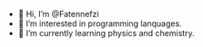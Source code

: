 - 👋 Hi, I’m @Fatennefzi
- 👀 I’m interested in programming lanquages.
- 🌱 I’m currently learning physics and chemistry.


<!---
Fatennefzi/Fatennefzi is a ✨ special ✨ repository because its `README.md` (this file) appears on your GitHub profile.
You can click the Preview link to take a look at your changes.
--->
